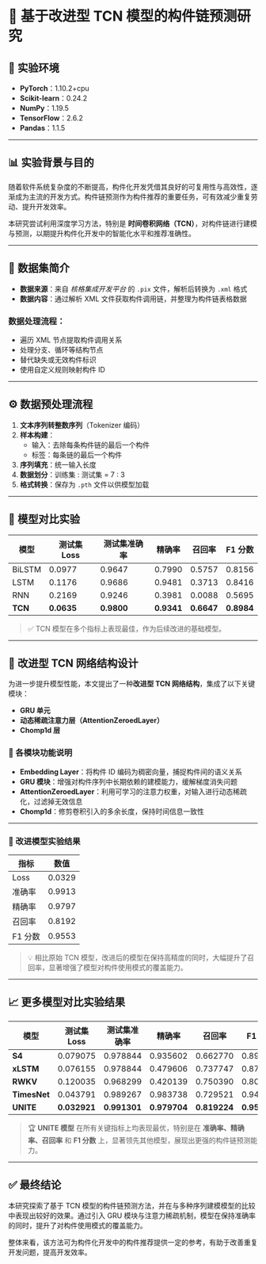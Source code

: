 # 🔬 基于改进型 TCN 模型的构件链预测研究

## 🧪 实验环境

- **PyTorch**：1.10.2+cpu  
- **Scikit-learn**：0.24.2  
- **NumPy**：1.19.5  
- **TensorFlow**：2.6.2  
- **Pandas**：1.1.5  

---

## 📊 实验背景与目的

随着软件系统复杂度的不断提高，构件化开发凭借其良好的可复用性与高效性，逐渐成为主流的开发方式。构件链预测作为构件推荐的重要任务，可有效减少重复劳动、提升开发效率。

本研究尝试利用深度学习方法，特别是 **时间卷积网络（TCN）**，对构件链进行建模与预测，以期提升构件化开发中的智能化水平和推荐准确性。

---

## 📁 数据集简介

- **数据来源**：来自 *核格集成开发平台* 的 `.pix` 文件，解析后转换为 `.xml` 格式  
- **数据内容**：通过解析 XML 文件获取构件调用链，并整理为构件链表格数据

### 数据处理流程：

- 遍历 XML 节点提取构件调用关系  
- 处理分支、循环等结构节点  
- 替代缺失或无效构件标识  
- 使用自定义规则映射构件 ID

---

## ⚙️ 数据预处理流程

1. **文本序列转整数序列**（Tokenizer 编码）  
2. **样本构建**：  
   - 输入：去除每条构件链的最后一个构件  
   - 标签：每条链的最后一个构件  
3. **序列填充**：统一输入长度  
4. **数据划分**：训练集 : 测试集 = 7 : 3  
5. **格式转换**：保存为 `.pth` 文件以供模型加载

---

## 🧩 模型对比实验

| 模型      | 测试集 Loss | 测试集准确率 | 精确率     | 召回率     | F1 分数    |
|-----------|-------------|---------------|------------|------------|------------|
| BiLSTM    | 0.0977      | 0.9647        | 0.7990     | 0.5757     | 0.8156     |
| LSTM      | 0.1176      | 0.9686        | 0.9481     | 0.3713     | 0.8416     |
| RNN       | 0.2169      | 0.9246        | 0.3981     | 0.0088     | 0.5695     |
| **TCN**   | **0.0635**  | **0.9800**    | **0.9341** | **0.6647** | **0.8984** |

> ✅ TCN 模型在多个指标上表现最佳，作为后续改进的基础模型。

---

## 🚀 改进型 TCN 网络结构设计

为进一步提升模型性能，本文提出了一种**改进型 TCN 网络结构**，集成了以下关键模块：

- **GRU 单元**  
- **动态稀疏注意力层（AttentionZeroedLayer）**  
- **Chomp1d 层**

### 🔧 各模块功能说明

- **Embedding Layer**：将构件 ID 编码为稠密向量，捕捉构件间的语义关系  
- **GRU 模块**：增强对构件序列中长期依赖的建模能力，缓解梯度消失问题  
- **AttentionZeroedLayer**：利用可学习的注意力权重，对输入进行动态稀疏化，过滤掉无效信息  
- **Chomp1d**：修剪卷积引入的多余长度，保持时间信息一致性

---

### 🧪 改进模型实验结果

| 指标         | 数值     |
|--------------|----------|
| Loss         | 0.0329   |
| 准确率       | 0.9913   |
| 精确率       | 0.9797   |
| 召回率       | 0.8192   |
| F1 分数      | 0.9553   |

> 💡 相比原始 TCN 模型，改进后的模型在保持高精度的同时，大幅提升了召回率，显著增强了模型对构件使用模式的覆盖能力。

---

## 📈 更多模型对比实验结果

| 模型       | 测试集 Loss | 测试集准确率 | 精确率     | 召回率     | F1 分数    |
|------------|-------------|---------------|------------|------------|------------|
| **S4**     | 0.079075    | 0.978844      | 0.935602   | 0.662770   | 0.897390   |
| **xLSTM**  | 0.076155    | 0.978844      | 0.479606   | 0.737747   | 0.879768   |
| **RWKV**   | 0.120035    | 0.968299      | 0.420139   | 0.750390   | 0.808121   |
| **TimesNet** | 0.043791  | 0.989267      | 0.983738   | 0.729521   | 0.945331   |
| **UNITE**  | **0.032921** | **0.991301** | **0.979704** | **0.819224** | **0.955326** |

> 🏆 **UNITE 模型** 在所有关键指标上均表现最优，特别是在 **准确率、精确率、召回率** 和 **F1 分数** 上，显著领先其他模型，展现出更强的构件链预测能力。

---

## ✅ 最终结论

本研究探索了基于 TCN 模型的构件链预测方法，并在与多种序列建模模型的比较中表现出较好的效果。通过引入 GRU 模块与注意力稀疏机制，模型在保持准确率的同时，提升了对构件使用模式的覆盖能力。

整体来看，该方法可为构件化开发中的构件推荐提供一定的参考，有助于改善重复开发问题，提高开发效率。
